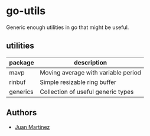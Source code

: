 # go-utils

Generic enough utilities in go that might be useful.

## utilities

| package  | description                         |
|----------|-------------------------------------|
| mavp     | Moving average with variable period |
| rinbuf   | Simple resizable ring buffer        |
| generics | Collection of useful generic types  |

## Authors

- [Juan Martinez](https://www.github.com/jmaralo)
